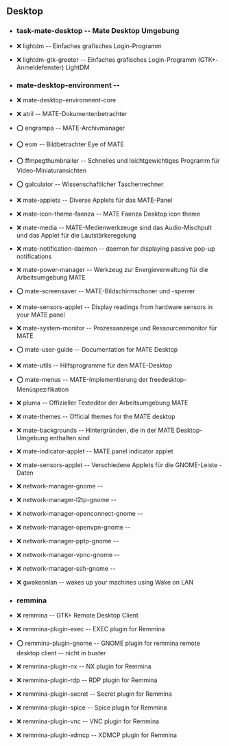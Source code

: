##  Desktop

- ###  task-mate-desktop  -- Mate Desktop Umgebung

- :x:  lightdm  --		Einfaches grafisches Login-Programm
- :x:  lightdm-gtk-greeter  --  Einfaches grafisches Login-Programm (GTK+-Anmeldefenster) LightDM 

- ###  mate-desktop-environment  -- 

- :x:  mate-desktop-environment-core

- :x:  atril  --		MATE-Dokumentenbetrachter
- :o:  engrampa  --		MATE-Archivmanager 
- :o:  eom  --			Bildbetrachter Eye of MATE 
- :o:  ffmpegthumbnailer  --	Schnelles und leichtgewichtiges Programm für Video-Miniaturansichten 
- :o:  galculator  --		Wissenschaftlicher Taschenrechner 
- :x:  mate-applets  --		Diverse Applets für das MATE-Panel 
- :x:  mate-icon-theme-faenza  -- MATE Faenza Desktop icon theme 
- :x:  mate-media  --		MATE-Medienwerkzeuge sind das Audio-Mischpult und das Applet für die Lautstärkeregelung
- :x:  mate-notification-daemon  -- daemon for displaying passive pop-up notifications 
- :x:  mate-power-manager  --	Werkzeug zur Energieverwaltung für die Arbeitsumgebung MATE 
- :o:  mate-screensaver  --	MATE-Bildschirmschoner und -sperrer 
- :x:  mate-sensors-applet  --  Display readings from hardware sensors in your MATE panel 
- :x:  mate-system-monitor  --	Prozessanzeige und Ressourcenmonitor für MATE 
- :o:  mate-user-guide  --	Documentation for MATE Desktop
- :x:  mate-utils  --		Hilfsprogramme für den MATE-Desktop 
- :o:  mate-menus  --		MATE-Implementierung der freedesktop-Menüspezifikation
- :x:  pluma  --		Offizieller Texteditor der Arbeitsumgebung MATE 

- :x:  mate-themes  --		Official themes for the MATE desktop
- :x:  mate-backgrounds  --	Hintergründen, die in der MATE Desktop-Umgebung enthalten sind

- :x:  mate-indicator-applet  -- MATE panel indicator applet
- :x:  mate-sensors-applet  --  Verschiedene Applets für die GNOME-Leiste - Daten


- :x:  network-manager-gnome  --
- :x:  network-manager-l2tp-gnome  -- 
- :x:  network-manager-openconnect-gnome  --
- :x:  network-manager-openvpn-gnome  --
- :x:  network-manager-pptp-gnome  --
- :x:  network-manager-vpnc-gnome  --
- :x:  network-manager-ssh-gnome  --

- :x:  gwakeonlan  --		wakes up your machines using Wake on LAN

- ###  remmina

- :x:  remmina  --		GTK+ Remote Desktop Client
- :x:  remmina-plugin-exec  --	EXEC plugin for Remmina 
- :o:  remmina-plugin-gnome  --	GNOME plugin for remmina remote desktop client -- nicht in buster
- :x:  remmina-plugin-nx  --    NX plugin for Remmina
- :x:  remmina-plugin-rdp  --	RDP plugin for Remmina
- :x:  remmina-plugin-secret  --	Secret plugin for Remmina
- :x:  remmina-plugin-spice  --	Spice plugin for Remmina
- :x:  remmina-plugin-vnc  --	VNC plugin for Remmina
- :x:  remmina-plugin-xdmcp  --	XDMCP plugin for Remmina

